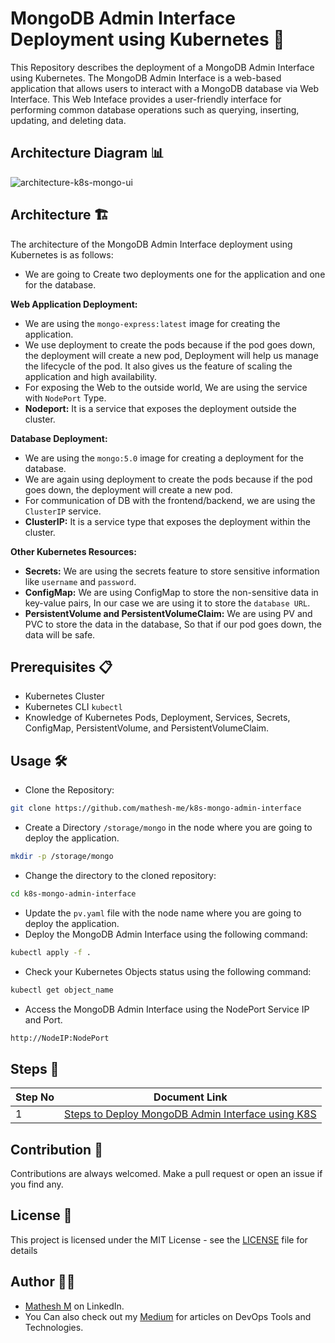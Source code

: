 # MongoDB Admin Interface Deployment using Kubernetes 🚀

This Repository describes the deployment of a MongoDB Admin Interface using Kubernetes. The MongoDB Admin Interface is a web-based application that allows users to interact with a MongoDB database via Web Interface. This Web Inteface provides a user-friendly interface for performing common database operations such as querying, inserting, updating, and deleting data.

## Architecture Diagram 📊

![architecture-k8s-mongo-ui](https://github.com/mathesh-me/k8s-mondo-admin-interface/assets/144098846/2e95079f-302d-4a6f-b5d7-1e8c5d84889a)


## Architecture 🏗️

The architecture of the MongoDB Admin Interface deployment using Kubernetes is as follows:

- We are going to Create two deployments one for the application and one for the database.

**Web Application Deployment:**

- We are using the `mongo-express:latest` image for creating the application.
- We use deployment to create the pods because if the pod goes down, the deployment will create a new pod, Deployment will help us manage the lifecycle of the pod. It also gives us the feature of scaling the application and high availability.
- For exposing the Web to the outside world, We are using the service with `NodePort` Type.
- **Nodeport:** It is a service that exposes the deployment outside the cluster.

**Database Deployment:**

- We are using the `mongo:5.0` image for creating a deployment for the database.
- We are again using deployment to create the pods because if the pod goes down, the deployment will create a new pod.
- For communication of DB with the frontend/backend, we are using the `ClusterIP` service.
- **ClusterIP:** It is a service type that exposes the deployment within the cluster.

**Other Kubernetes Resources:**
- **Secrets:** We are using the secrets feature to store sensitive information like `username` and `password`.
- **ConfigMap:** We are using ConfigMap to store the non-sensitive data in key-value pairs, In our case we are using it to store the `database URL`.
- **PersistentVolume and PersistentVolumeClaim:** We are using PV and PVC to store the data in the database, So that if our pod goes down, the data will be safe.

## Prerequisites 📋

- Kubernetes Cluster
- Kubernetes CLI `kubectl`
- Knowledge of Kubernetes Pods, Deployment, Services, Secrets, ConfigMap, PersistentVolume, and PersistentVolumeClaim.

## Usage 🛠️

- Clone the Repository:

```bash
git clone https://github.com/mathesh-me/k8s-mongo-admin-interface
```
- Create a Directory `/storage/mongo` in the node where you are going to deploy the application.

```bash
mkdir -p /storage/mongo
```
- Change the directory to the cloned repository:

```bash
cd k8s-mongo-admin-interface
```
- Update the `pv.yaml` file with the node name where you are going to deploy the application.
- Deploy the MongoDB Admin Interface using the following command:

```bash
kubectl apply -f .
```
- Check your Kubernetes Objects status using the following command:

```bash
kubectl get object_name
```
- Access the MongoDB Admin Interface using the NodePort Service IP and Port.

```bash
http://NodeIP:NodePort
```

## Steps 📝

| Step No | Document Link |
| ------ | ------ |
| 1 | [Steps to Deploy MongoDB Admin Interface using K8S][Step-1] |

   [Step-1]: <./Steps/step1.md>

## Contribution 🤝

Contributions are always welcomed. Make a pull request or open an issue if you find any.

## License 📜

This project is licensed under the MIT License - see the [LICENSE](LICENSE) file for details

## Author 👨‍💻

- [Mathesh M](https://www.linkedin.com/in/mathesh-me/) on LinkedIn.
- You Can also check out my [Medium](https://medium.com/@mathesh-me) for articles on DevOps Tools and Technologies.️
